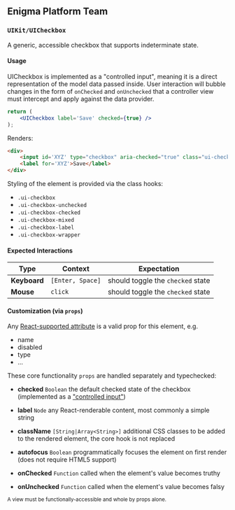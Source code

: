## Enigma Platform Team
### `UIKit/UICheckbox`

A generic, accessible checkbox that supports indeterminate state.

#### Usage

UICheckbox is implemented as a "controlled input", meaning it is a direct representation of the model data passed inside. User interaction will bubble changes in the form of `onChecked` and `onUnchecked` that a controller view must intercept and apply against the data provider.

```jsx
return (
    <UICheckbox label='Save' checked={true} />
);
```
Renders:
```html
<div>
    <input id='XYZ' type="checkbox" aria-checked="true" class="ui-checkbox ui-checkbox-checked" checked />
    <label for='XYZ'>Save</label>
</div>
```

Styling of the element is provided via the class hooks:

- `.ui-checkbox`
- `.ui-checkbox-unchecked`
- `.ui-checkbox-checked`
- `.ui-checkbox-mixed`
- `.ui-checkbox-label`
- `.ui-checkbox-wrapper`


#### Expected Interactions

Type | Context | Expectation
---- | ------- | -----------
**Keyboard** | `[Enter, Space]` | should toggle the `checked` state
**Mouse** | `click` | should toggle the `checked` state


#### Customization (via `props`)

Any [React-supported attribute](https://facebook.github.io/react/docs/tags-and-attributes.html#html-attributes) is a valid prop for this element, e.g.

- name
- disabled
- type
- ...

These core functionality `props` are handled separately and typechecked:

- **checked** `Boolean`
  the default checked state of the checkbox (implemented as a ["controlled input"](https://facebook.github.io/react/docs/forms.html#controlled-components))

- **label** `Node`
  any React-renderable content, most commonly a simple string

- **className** `[String|Array<String>]`
  additional CSS classes to be added to the rendered element, the core hook is not replaced

- **autofocus** `Boolean`
  programmatically focuses the element on first render (does not require HTML5 support)

- **onChecked** `Function`
  called when the element's value becomes truthy

- **onUnchecked** `Function`
  called when the element's value becomes falsy


<sub>A view must be functionally-accessible and whole by props alone.</sub>
